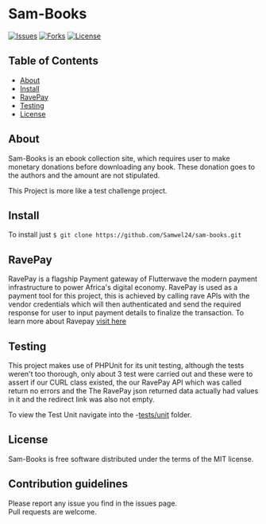 # Sam-Books

[![Issues](https://img.shields.io/github/issues/Samwel24/sam-books.svg)](https://github.com/Samwel24/sam-books/issues)
[![Forks](https://img.shields.io/github/forks/Samwel24/sam-books.svg)](https://github.com/Samwel24/sam-books/network)
[![License](https://img.shields.io/github/license/Samwel24/sam-books.svg)](https://github.com/Samwel24/sam-books/blob/master/LICENSE.md)

## Table of Contents


- [About](#about)
- [Install](#install)
- [RavePay](#ravepay)
- [Testing](#testing)
- [License](#license)

## About

Sam-Books is an ebook collection site, which requires user to make monetary donations before downloading any book. 
These donation goes to the authors and the amount are not stipulated.

This Project is more like a test challenge project.

## Install

To install just ```$ git clone https://github.com/Samwel24/sam-books.git```


## RavePay

RavePay is a flagship Payment gateway of Flutterwave the modern payment infrastructure to power Africa's digital economy. RavePay is used as a payment tool for this project, this is achieved by calling rave APIs with the vendor credentials which will then authenticated and send the required response for user to input payment details to finalize the transaction. To learn more about Ravepay [visit here](https://ravesandbox.flutterwave.com/)

## Testing

This project makes use of PHPUnit for its unit testing, although the tests weren't too thorough, only about 3 test were carried out
and these were to assert if our CURL class existed, the our RavePay API which was called return no errors and the The RavePay json returned data actually had values in it and the redirect link was also not empty.

To view the Test Unit navigate into the -[tests/unit](https://github.com/Samwel24/sam-books/tree/master/tests/units) folder.


## License

Sam-Books is free software distributed under the terms of the MIT license.

## Contribution guidelines

Please report any issue you find in the issues page.  
Pull requests are welcome.
